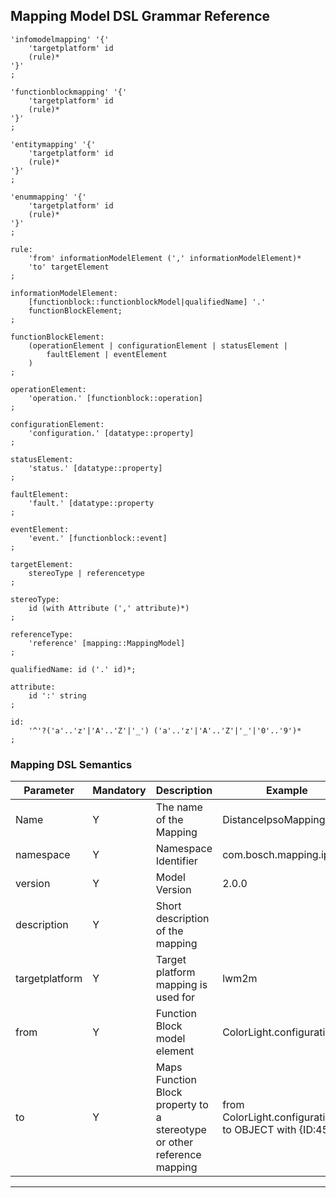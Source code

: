 ## Mapping Model DSL Grammar Reference

    'infomodelmapping' '{'
		'targetplatform' id
		(rule)*
	'}'
    ;

    'functionblockmapping' '{'
        'targetplatform' id
        (rule)*
    '}'
    ;
    
    'entitymapping' '{'
		'targetplatform' id
		(rule)*
	'}'
	;
	
	'enummapping' '{'
		'targetplatform' id
		(rule)*
	'}'
    ;

    rule:
        'from' informationModelElement (',' informationModelElement)*
        'to' targetElement
    ;

    informationModelElement:
        [functionblock::functionblockModel|qualifiedName] '.'
        functionBlockElement;
    ;

    functionBlockElement:
        (operationElement | configurationElement | statusElement |
            faultElement | eventElement
        )
    ;

    operationElement:
        'operation.' [functionblock::operation]
    ;

    configurationElement:
        'configuration.' [datatype::property]
    ;

    statusElement:
        'status.' [datatype::property]
    ;

    faultElement:
        'fault.' [datatype::property
    ;

    eventElement:
        'event.' [functionblock::event]
    ;

    targetElement:
        stereoType | referencetype
    ;

    stereoType:
        id (with Attribute (',' attribute)*)
    ;
    
    referenceType:
    	'reference' [mapping::MappingModel]
    ;

	qualifiedName: id ('.' id)*;

    attribute:
        id ':' string
    ;

    id:
        '^'?('a'..'z'|'A'..'Z'|'_') ('a'..'z'|'A'..'Z'|'_'|'0'..'9')*
    ;

### Mapping DSL Semantics

<table class="table table-bordered">
  <thead>
	<tr>
		<th>Parameter</th>
		<th>Mandatory</th>
		<th>Description</th>
		<th>Example</th>
	</tr>
  </thead>
  <tbody>
	<tr>
    <td>Name</td>
    <td>Y</td>
    <td>The name of the Mapping</td>
    <td>DistanceIpsoMapping</td>
  	</tr>
  <tr>
    <td>namespace</td>
    <td>Y</td>
    <td>Namespace Identifier </td>
    <td>com.bosch.mapping.ipso</td>
  </tr>
  <tr>
    <td>version</td>
    <td>Y</td>
    <td>Model Version</td>
    <td>2.0.0</td>
  </tr>
  <tr>
    <td>description</td>
    <td>Y</td>
    <td>Short description of the mapping</td>
    <td></td>
  </tr>
  <tr>
		<td>targetplatform</td>
		<td>Y</td>
		<td>Target platform mapping is used for</td>
		<td>lwm2m</td>
	</tr>
	<tr>
		<td>from</td>
		<td>Y</td>
		<td>Function Block model element</td>
		<td>ColorLight.configuration.on</td>
	</tr>
	<tr>
		<td>to</td>
		<td>Y</td>
		<td>Maps Function Block property to a stereotype or other reference mapping</td>
		<td>from ColorLight.configuration.on to OBJECT with {ID:4523}</td>
	</tr>
  </tbody>
</table>

-----------------------------
